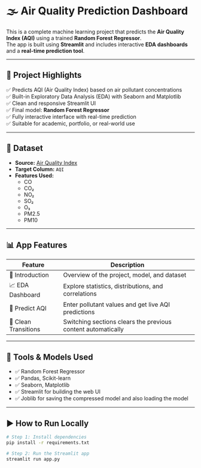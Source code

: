 # 🌫️ Air Quality Prediction Dashboard

This is a complete machine learning project that predicts the **Air Quality Index (AQI)** using a trained **Random Forest Regressor**.  
The app is built using **Streamlit** and includes interactive **EDA dashboards** and a **real-time prediction tool**.

---

## 📌 Project Highlights

✅ Predicts AQI (Air Quality Index) based on air pollutant concentrations  
✅ Built-in Exploratory Data Analysis (EDA) with Seaborn and Matplotlib  
✅ Clean and responsive Streamlit UI  
✅ Final model: **Random Forest Regressor**  
✅ Fully interactive interface with real-time prediction  
✅ Suitable for academic, portfolio, or real-world use

---

## 📂 Dataset

- **Source:** [Air Quality Index](https://www.kaggle.com/datasets/youssefelebiary/air-quality-2024/data)  
- **Target Column:** `AQI`  
- **Features Used:**  
  - CO  
  - CO₂  
  - NO₂  
  - SO₂  
  - O₃  
  - PM2.5  
  - PM10  

---

## 📊 App Features

| Feature             | Description                                                   |
|---------------------|---------------------------------------------------------------|
| 📖 Introduction       | Overview of the project, model, and dataset                  |
| 📈 EDA Dashboard      | Explore statistics, distributions, and correlations          |
| 🔮 Predict AQI        | Enter pollutant values and get live AQI predictions          |
| 🧹 Clean Transitions  | Switching sections clears the previous content automatically |

---

## 🧠 Tools & Models Used

- ✅ Random Forest Regressor  
- ✅ Pandas, Scikit-learn  
- ✅ Seaborn, Matplotlib  
- ✅ Streamlit for building the web UI  
- ✅ Joblib for saving the compressed model and also loading the model  

---

## ▶ How to Run Locally

```bash
# Step 1: Install dependencies
pip install -r requirements.txt

# Step 2: Run the Streamlit app
streamlit run app.py
